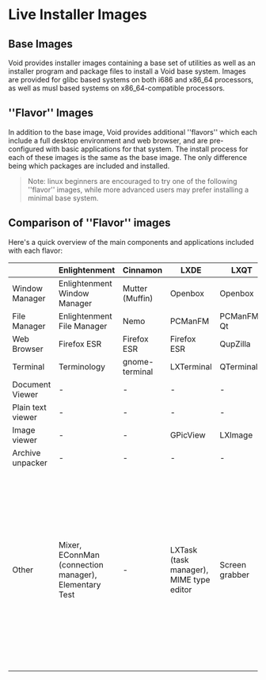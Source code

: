 # Live Installer Images

## Base Images

Void provides installer images containing a base set of utilities as well as an 
installer program and package files to install a Void base system. Images are
provided for glibc based systems on both i686 and x86_64 processors, 
as well as musl based systems on x86_64-compatible processors.

## ''Flavor'' Images

In addition to the base image,
Void provides additional ''flavors'' which each include a full
desktop environment and web browser, and are pre-configured with basic 
applications for that system. The install process for each of these images 
is the same as the base image. The only difference being which packages are 
included and installed.

> Note: linux beginners are encouraged to try one of the following  ''flavor''
> images, while more advanced users may prefer installing a minimal 
> base system. 

## Comparison of ''Flavor'' images

Here's a quick overview of the main components and applications included with
 each flavor:

|      | Enlightenment | Cinnamon | LXDE | LXQT | MATE | XFCE |
|------|----------------|----------|------|------|------|------|
|Window Manager|Enlightenment Window Manager|Mutter (Muffin)|Openbox|Openbox|Metacity (Macro)|xfwm4|
|File Manager|Enlightenment File Manager|Nemo|PCManFM|PCManFM-Qt|Caja|Thunar|
|Web Browser|Firefox ESR|Firefox ESR|Firefox ESR|QupZilla|Firefox ESR|Firefox ESR|
|Terminal|Terminology|gnome-terminal|LXTerminal|QTerminal|MATE terminal|xfce4-Terminal|
|Document Viewer|-|-|-|-|Atril (PS/PDF)|-|
|Plain text viewer|-|-|-|-|Pluma|Mousepad|
|Image viewer|-|-|GPicView|LXImage|Eye of MATE|Ristretto|
|Archive unpacker|-|-|-|-|Engrampa|-|
|Other|Mixer, EConnMan (connection manager), Elementary Test|-|LXTask (task manager), MIME type editor|Screen grabber|Screen grabber, file finder, MATE color picker, MATE font viewer, Disk usage analyzer, Power statistics, System monitor (task manager), Dictionary, Log file viewer|Bulk rename, Orage Globaltime, Orage Calendar, Task Manager, Parole Media Player, Audio Mixer, MIME type editor, Application finder|
